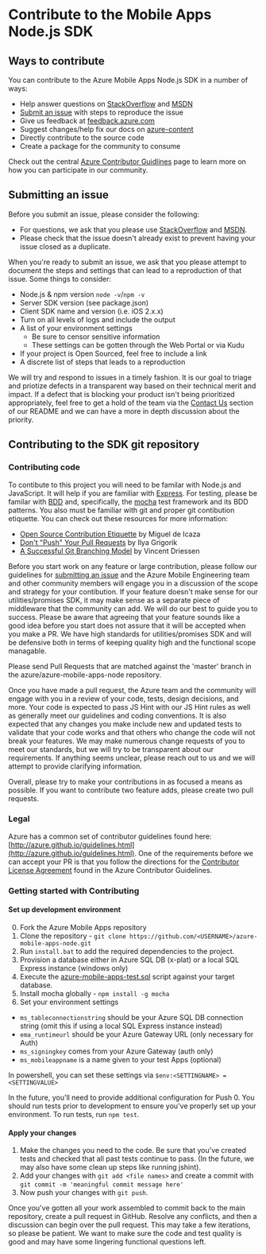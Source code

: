# Contribute to the Mobile Apps Node.js SDK

## Ways to contribute

You can contribute to the Azure Mobile Apps Node.js SDK in a number of ways:
 - Help answer questions on [StackOverflow](http://stackoverflow.com/questions/new/azure-mobile-services?show=all&sort=recentlyactive) and [MSDN](https://social.msdn.microsoft.com/forums/azure/en-US/home?forum=azuremobile)
 - [Submit an issue](https://github.com/Azure/azure-mobile-apps-node/issues) with steps to reproduce the issue
 - Give us feedback at [feedback.azure.com](http://feedback.azure.com/forums/216254-mobile-apps-formerly-mobile-services)
 - Suggest changes/help fix our docs on [azure-content](https://github.com/Azure/azure-content)
 - Directly contribute to the source code
 - Create a package for the community to consume

Check out the central [Azure Contributor Guidlines](http://azure.github.io/guidelines.html) page to learn more on how you can participate in our community.

## Submitting an issue

Before you submit an issue, please consider the following:
 - For questions, we ask that you please use [StackOverflow](http://stackoverflow.com/questions/new/azure-mobile-services?show=all&sort=recentlyactive) and [MSDN](https://social.msdn.microsoft.com/forums/azure/en-US/home?forum=azuremobile).
 - Please check that the issue doesn't already exist to prevent having your issue closed as a duplicate.

When you're ready to submit an issue, we ask that you please attempt to document the steps and settings that can lead to a reproduction of that issue. Some things to consider:
 - Node.js & npm version `node -v`/`npm -v`
 - Server SDK version (see package.json)
 - Client SDK name and version (i.e. iOS 2.x.x)
 - Turn on all levels of logs and include the output
 - A list of your environment settings
    - Be sure to censor sensitive information
    - These settings can be gotten through the Web Portal or via Kudu
 - If your project is Open Sourced, feel free to include a link
 - A discrete list of steps that leads to a reproduction

We will try and respond to issues in a timely fashion. It is our goal to triage and priotize defects in a transparent way based on their technical merit and impact. If a defect that is blocking your product isn't being prioritized appropriately, feel free to get a hold of the team via the [Contact Us](./README.md#contact-us) section of our README and we can have a more in depth discussion about the priority.

## Contributing to the SDK git repository

### Contributing code

To contibute to this project you will need to be familar with Node.js and JavaScript. It will help if you are familiar with [Express](http://expressjs.com/). For testing, please be familar with [BDD](https://en.wikipedia.org/wiki/Behavior-driven_development) and, specifically, the [mocha](https://mochajs.org/) test framework and its BDD patterns. You also must be familiar with git and proper git contibution etiquette. You can check out these resources for more information:
 - [Open Source Contribution Etiquette](http://tirania.org/blog/archive/2010/Dec-31.html) by Miguel de Icaza
 - [Don't "Push" Your Pull Requests](https://www.igvita.com/2011/12/19/dont-push-your-pull-requests/) by Ilya Grigorik
 - [A Successful Git Branching Model](http://nvie.com/posts/a-successful-git-branching-model/) by Vincent Driessen

Before you start work on any feature or large contribution, please follow our guidelines for [submitting an issue](#submitting-an-issue) and the Azure Mobile Engineering team and other community members will engage you in a discussion of the scope and strategy for your contibution. If your feature doesn't make sense for our utilities/promises SDK, it may make sense as a separate piece of middleware that the community can add. We will do our best to guide you to success. Please be aware that agreeing that your feature sounds like a good idea before you start does not assure that it will be accepted when you make a PR. We have high standards for utilities/promises SDK and will be defensive both in terms of keeping quality high and the functional scope managable.

Please send Pull Requests that are matched against the 'master' branch in the azure/azure-mobile-apps-node repository.

Once you have made a pull request, the Azure team and the community will engage with you in a review of your code, tests, design decisions, and more. Your code is expected to pass JS Hint with our JS Hint rules as well as generally meet our guidelines and coding conventions. It is also expected that any changes you make include new and updated tests to validate that your code works and that others who change the code will not break your features. We may make numerous change requests of you to meet our standards, but we will try to be transparent about our requirements. If anything seems unclear, please reach out to us and we will attempt to provide clarifying information.

Overall, please try to make your contributions in as focused a means as possible. If you want to contribute two feature adds, please create two pull requests.

### Legal

Azure has a common set of contributor guidelines found here: [http://azure.github.io/guidelines.html](http://azure.github.io/guidelines.html). One of the requirements before we can accept your PR is that you follow the directions for the [Contributor License Agreement](http://azure.github.io/guidelines.html#cla) found in the Azure Contributor Guidelines.

### Getting started with Contributing

#### Set up development environment

0. Fork the Azure Mobile Apps repository
0. Clone the repository - `git clone https://github.com/<USERNAME>/azure-mobile-apps-node.git`
0. Run `install.bat` to add the required dependencies to the project.
0. Provision a database either in Azure SQL DB (x-plat) or a local SQL Express instance (windows only)
0. Execute the [azure-mobile-apps-test.sql](./node_modules/azure-mobile-apps.data.sql/test/infrastructure/azure-mobile-apps-test.sql) script against your target database.
0. Install mocha globally - `npm install -g mocha`
0. Set your environment settings
 - `ms_tableconnectionstring` should be your Azure SQL DB connection string (omit this if using a local SQL Express instance instead)
 - `ema_runtimeurl` should be your Azure Gateway URL (only necessary for Auth)
 - `ms_signingkey` comes from your Azure Gateway (auth only)
 - `ms_mobileappname` is a name given to your test Apps (optional)

 In powershell, you can set these settings via ``$env:<SETTINGNAME> = <SETTINGVALUE>``

 In the future, you'll need to provide additional configuration for Push
0. You should run tests prior to development to ensure you've properly set up your environment. To run tests, run `npm test`.

#### Apply your changes

1. Make the changes you need to the code. Be sure that you've created tests and checked that all past tests continue to pass. (In the future, we may also have some clean up steps like running jshint).
2. Add your changes with `git add <file names>` and create a commit with `git commit -m 'meaningful commit message here'`
3. Now push your changes with `git push`.

Once you've gotten all your work assembled to commit back to the main repository, create a pull request in GitHub. Resolve any conflicts, and then a discussion can begin over the pull request. This may take a few iterations, so please be patient. We want to make sure the code and test quality is good and may have some lingering functional questions left.
